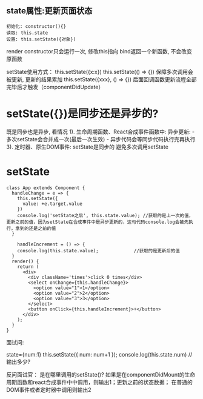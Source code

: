 ##  state属性:更新页面状态

    初始化: constructor(){}
    读取: this.state
    设置: this.setState({对象})

  render
  constructor只会运行一次, 修改this指向
  bind返回一个新函数, 不会改变原函数

setState使用方式：
  this.setState({x:x}) 
  this.setState(() => {})  保障多次调用会被更新, 更新的结果累加
  this.setState({xxx}, () => {})  后面回调函数更新流程全部完毕后才触发（componentDidUpdate）

# setState({})是同步还是异步的?
  既是同步也是异步, 看情况
  1). 生命周期函数、React合成事件函数中: 异步更新: 
       - 多次setState会合并成一次(最后一次生效)
       - 异步代码会等同步代码执行完再执行
  3). 定时器、原生DOM事件: setState是同步的
  避免多次调用setState

# setState
```案例1
class App extends Component {
  handleChange = e => {
    this.setState({
      value: +e.target.value
    })
    console.log('setState之后', this.state.value); //获取的是上一次的值，更新之前的值，因为setState在合成事件中是异步更新的，这句代码console.log会被先执行，拿到的还是之前的值
  }

    handleIncrement = () => {
    console.log(this.state.value);             //获取的是更新后的值
  }
  render() {
    return (
      <div>
        <div className='times'>click 0 times</div>
        <select onChange={this.handleChange}>
          <option value="1">1</option>
          <option value="2">2</option>
          <option value="3">3</option>
        </select>
        <button onClick={this.handleIncrement}>+</button>
      </div>
    );
  }
}
```


面试问:

state={num:1}
this.setState({
  num: num+1
});
console.log(this.state.num) //输出多少? 

反问面试官： 是在哪里调用的setState()? 
  如果是在componentDidMount的生命周期函数和react合成事件中中调用，则输出1；更新之前的状态数据；
  在普通的DOM事件或者定时器中调用则输出2